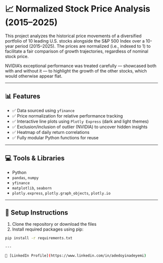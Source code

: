 # 📈 Normalized Stock Price Analysis (2015–2025)

This project analyzes the historical price movements of a diversified portfolio of 10 leading U.S. stocks alongside the S&P 500 Index over a 10-year period (2015–2025). The prices are normalized (i.e., indexed to 1) to facilitate a fair comparison of growth trajectories, regardless of nominal stock price.

NVIDIA’s exceptional performance was treated carefully — showcased both with and without it — to highlight the growth of the other stocks, which would otherwise appear flat.

---

## 📊 Features

- ✅ Data sourced using `yfinance`
- ✅ Price normalization for relative performance tracking
- ✅ Interactive line plots using `Plotly Express` (dark and light themes)
- ✅ Exclusion/inclusion of outlier (NVIDIA) to uncover hidden insights
- ✅ Heatmap of daily return correlations
- ✅ Fully modular Python functions for reuse

---

## 💻 Tools & Libraries

- Python
- `pandas`, `numpy`
- `yfinance`
- `matplotlib`, `seaborn`
- `plotly.express`, `plotly.graph_objects`, `plotly.io`

---

## 🧰 Setup Instructions

1. Clone the repository or download the files
2. Install required packages using pip:

```bash
pip install -r requirements.txt

---

📎 [LinkedIn Profile](https://www.linkedin.com/in/adedoyinadeyemi)
